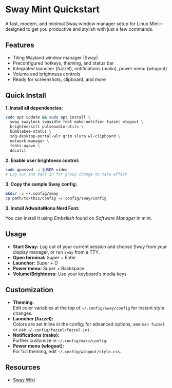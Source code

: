 # Sway Mint Quickstart

A fast, modern, and minimal Sway window manager setup for Linux Mint—designed to get you productive and stylish with just a few commands.

## Features

- Tiling Wayland window manager (Sway)
- Preconfigured hotkeys, theming, and status bar
- Integrated launcher (fuzzel), notifications (mako), power menu (wlogout)
- Volume and brightness controls
- Ready for screenshots, clipboard, and more

## Quick Install

**1. Install all dependencies:**

```sh
sudo apt update && sudo apt install \
  sway swaylock swayidle foot mako-notifier fuzzel wlogout \
  brightnessctl pulseaudio-utils \
  bumblebee-status \
  xdg-desktop-portal-wlr grim slurp wl-clipboard \
  network-manager \
  fonts-agave \
  ddcutil
```

**2. Enable user brightness control:**

```sh
sudo gpasswd -a $USER video
# Log out and back in for group change to take effect
```

**3. Copy the sample Sway config:**

```sh
mkdir -p ~/.config/sway
cp path/to/this/config ~/.config/sway/config
```

**3. Install AdwaitaMono Nerd Font:**

You can install it using *Embellish* found on *Software Manager* in mint.

## Usage

- **Start Sway:** Log out of your current session and choose Sway from your display manager, or run `sway` from a TTY.
- **Open terminal:** Super + Enter
- **Launcher:** Super + D
- **Power menu:** Super + Backspace
- **Volume/Brightness:** Use your keyboard’s media keys

## Customization

- **Theming:**  
  Edit color variables at the top of `~/.config/sway/config` for instant style changes.
- **Launcher (fuzzel):**  
  Colors are set inline in the config; for advanced options, see `man fuzzel` or use `~/.config/fuzzel/fuzzel.ini`.
- **Notifications (mako):**  
  Further customize in `~/.config/mako/config`.
- **Power menu (wlogout):**  
  For full theming, edit `~/.config/wlogout/style.css`.

## Resources

- [Sway Wiki](https://github.com/swaywm/sway/wiki)

